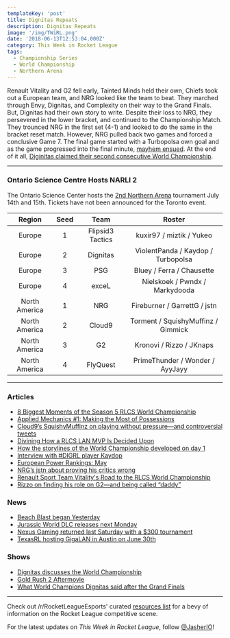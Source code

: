 ```yaml
---
templateKey: 'post'
title: Dignitas Repeats
description: Dignitas Repeats
image: '/img/TWiRL.png'
date: '2018-06-13T12:53:04.000Z'
category: This Week in Rocket League
tags:
  - Championship Series
  - World Championship
  - Northern Arena
---
```


Renault Vitality and G2 fell early, Tainted Minds held their own, Chiefs took out a European team, and NRG looked like the team to beat. They marched through Envy, Dignitas, and Complexity on their way to the Grand Finals. But, Dignitas had their own story to write. Despite their loss to NRG, they persevered in the lower bracket, and continued to the Championship Match. They trounced NRG in the first set (4-1) and looked to do the same in the bracket reset match. However, NRG pulled back two games and forced a conclusive Game 7. The final game started with a Turbopolsa own goal and as the game progressed into the final minute, [mayhem ensued](https://twitter.com/TeamDignitas/status/1005920458200383489). At the end of it all, [Diginitas claimed their second consecutive World Championship](http://rocketeers.gg/rlcs-season-5-world-champions/). 

---

### Ontario Science Centre Hosts NARLI 2

The Ontario Science Center hosts the [2nd Northern Arena](https://twitter.com/NorthernArena/status/1006206410286194688) tournament July 14th and 15th. Tickets have not been announced for the Toronto event. 

| Region | Seed | Team | Roster |
|:-------------:|:----:|:----------------:|:----------------------------------:|
| Europe | 1 | Flipsid3 Tactics | kuxir97 / miztik / Yukeo |
| Europe | 2 | Dignitas | ViolentPanda / Kaydop / Turbopolsa |
| Europe | 3 | PSG | Bluey / Ferra / Chausette |
| Europe | 4 | exceL | Nielskoek / Pwndx / Markydooda |
| North America | 1 | NRG | Fireburner / GarrettG / jstn |
| North America | 2 | Cloud9 | Torment / SquishyMuffinz / Gimmick |
| North America | 3 | G2 | Kronovi / Rizzo / JKnaps |
| North America | 4 | FlyQuest | PrimeThunder / Wonder / AyyJayy |

---

### Articles

* [8 Biggest Moments of the Season 5 RLCS World Championship](https://www.redbull.com/us-en/rlcs-world-championship-s5-biggest-moments)
* [Applied Mechanics #1: Making the Most of Possessions](http://team-dignitas.net/articles/blogs/rocket-league/12561/rocket-league-applied-mechanics-1-making-the-most-of-possessions)
* [Cloud9’s SquishyMuffinz on playing without pressure—and controversial tweets](http://rocketeers.gg/cloud9-squishymuffinz-rlcs-world-championship-interview/)
* [Divining How a RLCS LAN MVP Is Decided Upon](https://www.reddit.com/r/RocketLeagueEsports/comments/8qg85d/too_much_time_on_my_hands_divining_how_a_rlcs_lan/)
* [How the storylines of the World Championship developed on day 1](http://rocketeers.gg/rlcs-world-championship-day-1-dignitas-chiefs-g2-evil-geniuses/)
* [Interview with #DIGRL player Kaydop](http://team-dignitas.net/articles/news/rocket-league/12579/interview-with-digrl-player-kaydop)
* [European Power Rankings: May](https://www.reddit.com/r/RocketLeagueEsports/comments/8pchaf/eu_power_rankings_weeks_of_0430_0603/)
* [NRG’s jstn about proving his critics wrong](http://rocketeers.gg/interview-nrg-jstn-rlcs-world-championship/)
* [Renault Sport Team Vitality's Road to the RLCS World Championship](https://www.redbull.com/us-en/renault-sport-team-vitality-rocket-league-interview)
* [Rizzo on finding his role on G2—and being called “daddy”](http://rocketeers.gg/g2-rizzo-rlcs-world-championship-interview/)

### News

* [Beach Blast began Yesterday](https://twitter.com/RocketLeague/status/1006220662359318528)
* [Jurassic World DLC releases next Monday](https://www.rocketleague.com/news/jurassic-world-car-pack-dlc/)
* [Nexus Gaming returned last Saturday with a $300 tournament](https://twitter.com/NexusGamingRL/status/1004493141594996736)
* [TexasRL hosting GigaLAN in Austin on June 30th](https://twitter.com/TexasRL/status/1006612235253362688)

### Shows

* [Dignitas discusses the World Championship](https://www.youtube.com/watch?v=4y4TDFAMh1Q)
* [Gold Rush 2 Aftermovie](https://www.youtube.com/watch?v=B41lcVkWCVo)
* [What World Champions Dignitas said after the Grand Finals](http://rocketeers.gg/team-dignitas-rlcs-season-5-world-championship-press-conference/)

---

Check out /r/RocketLeagueEsports' curated [resources list](https://www.reddit.com/r/RocketLeagueEsports/wiki/links) for a bevy of information on the Rocket League competitive scene.

For the latest updates on *This Week in Rocket League*, follow [@JasherIO](https://twitter.com/JasherIO)! 